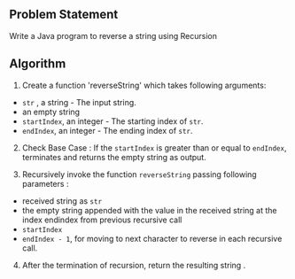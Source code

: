 ## Problem Statement

Write a Java program to reverse a string using Recursion

## Algorithm

1. Create a function 'reverseString' which takes following arguments:

- `str` , a string - The input string.
- an empty string
- `startIndex`, an integer - The starting index of `str`.
- `endIndex`, an integer - The ending index of `str`.

2. Check Base Case : If the `startIndex` is greater than or equal to `endIndex`, terminates and returns the empty string as output.

3. Recursively invoke the function `reverseString` passing following parameters :

- received string as `str`
- the empty string appended with the value in the received string at the index endindex from previous recursive call
- `startIndex`
- `endIndex - 1`, for moving to next character to reverse in each recursive call.

4. After the termination of recursion, return the resulting string .
